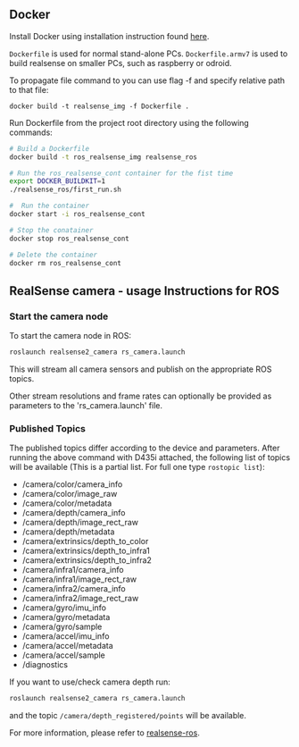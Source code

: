 ## Docker
Install Docker using installation instruction found [here](https://docs.docker.com/engine/install/ubuntu/).

`Dockerfile` is used for normal stand-alone PCs. 
`Dockerfile.armv7` is used to build realsense on smaller PCs, such as raspberry or odroid. 

To propagate file command to you can use flag -f and specify relative path to that file: 
```
docker build -t realsense_img -f Dockerfile .
```

Run Dockerfile from the project root directory using the following commands:
```bash
# Build a Dockerfile
docker build -t ros_realsense_img realsense_ros 

# Run the ros_realsense_cont container for the fist time
export DOCKER_BUILDKIT=1
./realsense_ros/first_run.sh

#  Run the container 
docker start -i ros_realsense_cont

# Stop the conatainer
docker stop ros_realsense_cont

# Delete the container
docker rm ros_realsense_cont
```

## RealSense camera - usage Instructions for ROS

### Start the camera node
To start the camera node in ROS:

```bash
roslaunch realsense2_camera rs_camera.launch
```

This will stream all camera sensors and publish on the appropriate ROS topics.

Other stream resolutions and frame rates can optionally be provided as parameters to the 'rs_camera.launch' file.

### Published Topics
The published topics differ according to the device and parameters.
After running the above command with D435i attached, the following list of topics will be available (This is a partial list. For full one type `rostopic list`):
- /camera/color/camera_info
- /camera/color/image_raw
- /camera/color/metadata
- /camera/depth/camera_info
- /camera/depth/image_rect_raw
- /camera/depth/metadata
- /camera/extrinsics/depth_to_color
- /camera/extrinsics/depth_to_infra1
- /camera/extrinsics/depth_to_infra2
- /camera/infra1/camera_info
- /camera/infra1/image_rect_raw
- /camera/infra2/camera_info
- /camera/infra2/image_rect_raw
- /camera/gyro/imu_info
- /camera/gyro/metadata
- /camera/gyro/sample
- /camera/accel/imu_info
- /camera/accel/metadata
- /camera/accel/sample
- /diagnostics

If you want to use/check camera depth run:

```bash
roslaunch realsense2_camera rs_camera.launch
```
and the topic `/camera/depth_registered/points` will be available.

For more information, please refer to [realsense-ros](https://github.com/IntelRealSense/realsense-ros).
